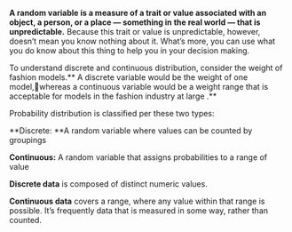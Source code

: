 **A random variable is a measure of a trait or value associated with an object, a person, or a place — something in the real world — that is unpredictable.** Because this trait or value is unpredictable, however, doesn’t mean you know nothing about it. What’s more, you can use what you do know about this thing to help you in your decision making.

To understand discrete and continuous distribution, consider the weight of fashion models.** A discrete variable would be the weight of one model,whereas a continuous variable would be a weight range that is acceptable for models in the fashion industry at large .**

Probability distribution is classified per these two types:

**Discrete: **A random variable where values can be counted by groupings

**Continuous:** A random variable that assigns probabilities to a range of value



**Discrete data** is composed of distinct numeric values.

**Continuous data** covers a range, where any value within that range is possible. It’s frequently data that is measured in some way, rather than counted.

